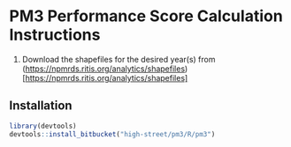# PM3 Performance Score Calculation Instructions

1. Download the shapefiles for the desired year(s) from (https://npmrds.ritis.org/analytics/shapefiles)[https://npmrds.ritis.org/analytics/shapefiles]

## Installation

```r
library(devtools)
devtools::install_bitbucket("high-street/pm3/R/pm3")
```